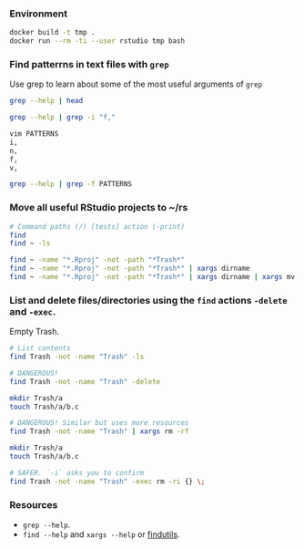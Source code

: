 ### Environment

```bash
docker build -t tmp .
docker run --rm -ti --user rstudio tmp bash
```

### Find patterrns in text files with `grep`

Use grep to learn about some of the most useful arguments of `grep`

```bash
grep --help | head

grep --help | grep -i "f,"

vim PATTERNS
i,
n,
f,
v,

grep --help | grep -f PATTERNS
```

### Move all useful RStudio projects to ~/rs

```bash
# Command paths (/) [tests] action (-print)
find
find ~ -ls

find ~ -name "*.Rproj" -not -path "*Trash*"
find ~ -name "*.Rproj" -not -path "*Trash*" | xargs dirname
find ~ -name "*.Rproj" -not -path "*Trash*" | xargs dirname | xargs mv -t rs
```

### List and delete files/directories using the `find` actions `-delete` and `-exec`.

Empty Trash.

```bash
# List contents
find Trash -not -name "Trash" -ls

# DANGEROUS!
find Trash -not -name "Trash" -delete

mkdir Trash/a
touch Trash/a/b.c

# DANGEROUS! Similar but uses more resources
find Trash -not -name "Trash" | xargs rm -rf

mkdir Trash/a
touch Trash/a/b.c

# SAFER. `-i` asks you to confirm
find Trash -not -name "Trash" -exec rm -ri {} \;
```

### Resources

* `grep --help`.
* `find --help` and `xargs --help` or
[findutils](https://www.gnu.org/software/findutils/manual/html_mono/find.html).

